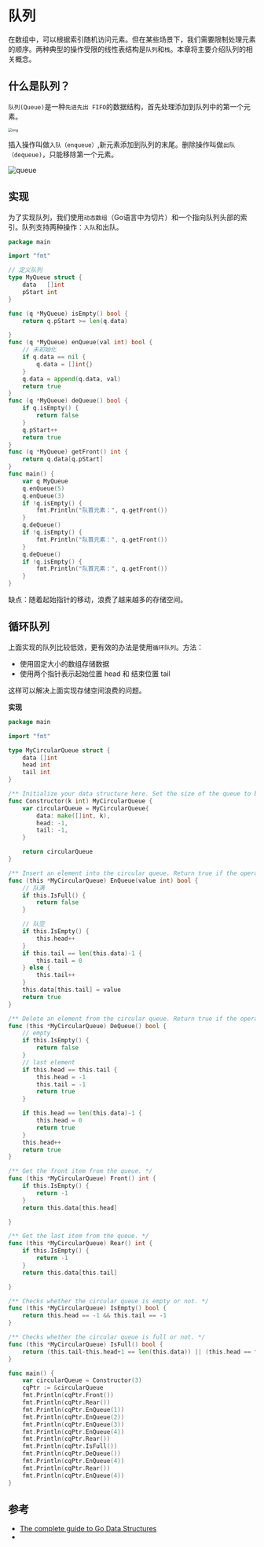 # 队列

在数组中，可以根据索引随机访问元素。但在某些场景下，我们需要限制处理元素的顺序。两种典型的操作受限的线性表结构是`队列`和`栈`。本章将主要介绍队列的相关概念。

## 什么是队列？

`队列(Queue)`是一种`先进先出 FIFO`的数据结构，首先处理添加到队列中的第一个元素。

<img src="https://aliyun-lc-upload.oss-cn-hangzhou.aliyuncs.com/aliyun-lc-upload/uploads/2018/08/14/screen-shot-2018-05-03-at-151021.png" alt="img" style="zoom:50%;" />

插入操作叫做`入队（enqueue）`,新元素添加到队列的末尾。删除操作叫做`出队（dequeue)`，只能移除第一个元素。

![queue](https://pic.leetcode-cn.com/44b3a817f0880f168de9574075b61bd204fdc77748d4e04448603d6956c6428a-%E5%87%BA%E5%85%A5%E9%98%9F.gif)

## 实现

为了实现队列，我们使用`动态数组`（Go语言中为切片）和一个指向队列头部的索引。队列支持两种操作：`入队`和出队。

```go
package main

import "fmt"

// 定义队列
type MyQueue struct {
	data   []int
	pStart int
}

func (q *MyQueue) isEmpty() bool {
	return q.pStart >= len(q.data)

}
func (q *MyQueue) enQueue(val int) bool {
	// 未初始化
	if q.data == nil {
		q.data = []int{}
	}
	q.data = append(q.data, val)
	return true
}
func (q *MyQueue) deQueue() bool {
	if q.isEmpty() {
		return false
	}
	q.pStart++
	return true
}
func (q *MyQueue) getFront() int {
	return q.data[q.pStart]
}
func main() {
	var q MyQueue
	q.enQueue(5)
	q.enQueue(3)
	if !q.isEmpty() {
		fmt.Println("队首元素：", q.getFront())
	}
	q.deQueue()
	if !q.isEmpty() {
		fmt.Println("队首元素：", q.getFront())
	}
	q.deQueue()
	if !q.isEmpty() {
		fmt.Println("队首元素：", q.getFront())
	}
}
```

缺点：随着起始指针的移动，浪费了越来越多的存储空间。

## 循环队列

上面实现的队列比较低效，更有效的办法是使用`循环队列`。方法：

- 使用固定大小的数组存储数据
- 使用两个指针表示起始位置 head 和 结束位置 tail

这样可以解决上面实现存储空间浪费的问题。

**实现**

```go
package main

import "fmt"

type MyCircularQueue struct {
	data []int
	head int
	tail int
}

/** Initialize your data structure here. Set the size of the queue to be k. */
func Constructor(k int) MyCircularQueue {
	var circularQueue = MyCircularQueue{
		data: make([]int, k),
		head: -1,
		tail: -1,
	}

	return circularQueue
}

/** Insert an element into the circular queue. Return true if the operation is successful. */
func (this *MyCircularQueue) EnQueue(value int) bool {
	// 队满
	if this.IsFull() {
		return false
	}

	// 队空
	if this.IsEmpty() {
		this.head++
	}
	if this.tail == len(this.data)-1 {
		this.tail = 0
	} else {
		this.tail++
	}
	this.data[this.tail] = value
	return true
}

/** Delete an element from the circular queue. Return true if the operation is successful. */
func (this *MyCircularQueue) DeQueue() bool {
	// empty
	if this.IsEmpty() {
		return false
	}
	// last element
	if this.head == this.tail {
		this.head = -1
		this.tail = -1
		return true
	}

	if this.head == len(this.data)-1 {
		this.head = 0
		return true
	}
	this.head++
	return true
}

/** Get the front item from the queue. */
func (this *MyCircularQueue) Front() int {
	if this.IsEmpty() {
		return -1
	}
	return this.data[this.head]

}

/** Get the last item from the queue. */
func (this *MyCircularQueue) Rear() int {
	if this.IsEmpty() {
		return -1
	}
	return this.data[this.tail]

}

/** Checks whether the circular queue is empty or not. */
func (this *MyCircularQueue) IsEmpty() bool {
	return this.head == -1 && this.tail == -1
}

/** Checks whether the circular queue is full or not. */
func (this *MyCircularQueue) IsFull() bool {
	return (this.tail-this.head+1 == len(this.data)) || (this.head == this.tail+1)
}

func main() {
	var circularQueue = Constructor(3)
	cqPtr := &circularQueue
	fmt.Println(cqPtr.Front())
	fmt.Println(cqPtr.Rear())
	fmt.Println(cqPtr.EnQueue(1))
	fmt.Println(cqPtr.EnQueue(2))
	fmt.Println(cqPtr.EnQueue(3))
	fmt.Println(cqPtr.EnQueue(4))
	fmt.Println(cqPtr.Rear())
	fmt.Println(cqPtr.IsFull())
	fmt.Println(cqPtr.DeQueue())
	fmt.Println(cqPtr.EnQueue(4))
	fmt.Println(cqPtr.Rear())
	fmt.Println(cqPtr.EnQueue(4))
}
```





## 参考

- [The complete guide to Go Data Structures](https://flaviocopes.com/golang-data-structures/)
- 